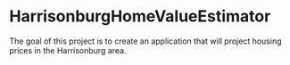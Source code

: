 # HarrisonburgHomeValueEstimator
The goal of this project is to create an application that will project housing prices in the Harrisonburg area.
